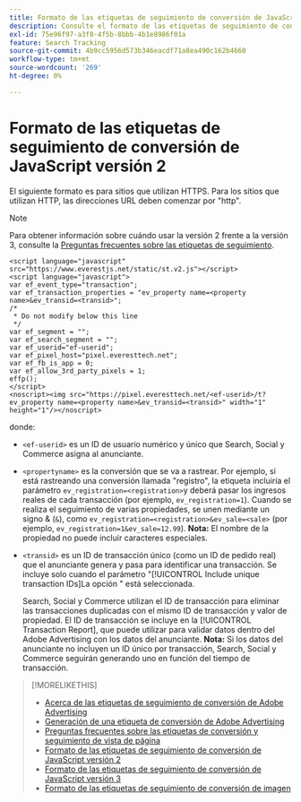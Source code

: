 ```yaml
---
title: Formato de las etiquetas de seguimiento de conversión de JavaScript versión 2
description: Consulte el formato de las etiquetas de seguimiento de conversión de JavaScript versión 2.
exl-id: 75e96f97-a3f0-4f5b-8bbb-4b1e8986f01a
feature: Search Tracking
source-git-commit: 4b9cc5956d573b346eacdf71a8ea490c162b4660
workflow-type: tm+mt
source-wordcount: '269'
ht-degree: 0%

---
```


# Formato de las etiquetas de seguimiento de conversión de JavaScript versión 2

El siguiente formato es para sitios que utilizan HTTPS. Para los sitios que utilizan HTTP, las direcciones URL deben comenzar por &quot;http&quot;.

>[!NOTE]
>
>Para obtener información sobre cuándo usar la versión 2 frente a la versión 3, consulte la [Preguntas frecuentes sobre las etiquetas de seguimiento](/help/search-social-commerce/tracking/faqs-conversion-page-view-tracking-tags.md).

```
<script language="javascript" src="https://www.everestjs.net/static/st.v2.js"></script>
<script language="javascript">
var ef_event_type="transaction";
var ef_transaction_properties = "ev_property name=<property name>&ev_transid=<transid>";
/*
 * Do not modify below this line
 */
var ef_segment = "";
var ef_search_segment = "";
var ef_userid="ef-userid";
var ef_pixel_host="pixel.everesttech.net";
var ef_fb_is_app = 0;
var ef_allow_3rd_party_pixels = 1;
effp();
</script>
<noscript><img src="https://pixel.everesttech.net/<ef-userid>/t?ev_property name=<property name>&ev_transid=<transid>" width="1" height="1"/></noscript>
```

donde:

* `<ef-userid>` es un ID de usuario numérico y único que Search, Social y Commerce asigna al anunciante.

* `<propertyname>` es la conversión que se va a rastrear. Por ejemplo, si está rastreando una conversión llamada &quot;registro&quot;, la etiqueta incluiría el parámetro `ev_registration=<registration>`y deberá pasar los ingresos reales de cada transacción (por ejemplo, `ev_registration=1`). Cuando se realiza el seguimiento de varias propiedades, se unen mediante un signo &amp; (`&`), como `ev_registration=<registration>&ev_sale=<sale>` (por ejemplo, `ev_registration=1&ev_sale=12.99`). **Nota:**  El nombre de la propiedad no puede incluir caracteres especiales.

* `<transid>` es un ID de transacción único (como un ID de pedido real) que el anunciante genera y pasa para identificar una transacción. Se incluye solo cuando el parámetro &quot;[!UICONTROL Include unique transaction IDs]La opción &quot; está seleccionada.

  Search, Social y Commerce utilizan el ID de transacción para eliminar las transacciones duplicadas con el mismo ID de transacción y valor de propiedad. El ID de transacción se incluye en la [!UICONTROL Transaction Report], que puede utilizar para validar datos dentro del Adobe Advertising con los datos del anunciante. **Nota:** Si los datos del anunciante no incluyen un ID único por transacción, Search, Social y Commerce seguirán generando uno en función del tiempo de transacción.

<!-- add more links -->

>[!MORELIKETHIS]
>
>* [Acerca de las etiquetas de seguimiento de conversión de Adobe Advertising](/help/search-social-commerce/tracking/conversion-tracking-advertising.md)
>* [Generación de una etiqueta de conversión de Adobe Advertising](/help/search-social-commerce/tools/conversion-tag-generate.md)
>* [Preguntas frecuentes sobre las etiquetas de conversión y seguimiento de vista de página](/help/search-social-commerce/tracking/faqs-conversion-page-view-tracking-tags.md)
>* [Formato de las etiquetas de seguimiento de conversión de JavaScript versión 2](format-conversion-tag-jsv2.md)
>* [Formato de las etiquetas de seguimiento de conversión de JavaScript versión 3](format-conversion-tag-jsv3.md)
>* [Formato de las etiquetas de seguimiento de conversión de imagen](format-conversion-tag-image.md)
